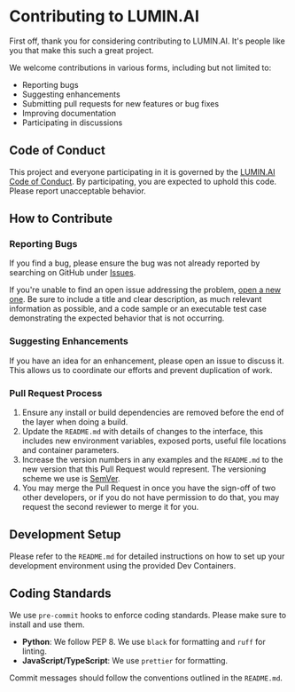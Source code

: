 # Contributing to LUMIN.AI

First off, thank you for considering contributing to LUMIN.AI. It's people like you that make this such a great project.

We welcome contributions in various forms, including but not limited to:

- Reporting bugs
- Suggesting enhancements
- Submitting pull requests for new features or bug fixes
- Improving documentation
- Participating in discussions

## Code of Conduct

This project and everyone participating in it is governed by the [LUMIN.AI Code of Conduct](CODE_OF_CONDUCT.md). By participating, you are expected to uphold this code. Please report unacceptable behavior.

## How to Contribute

### Reporting Bugs

If you find a bug, please ensure the bug was not already reported by searching on GitHub under [Issues](https://github.com/uelkerd/lumin-ai/issues).

If you're unable to find an open issue addressing the problem, [open a new one](https://github.com/uelkerd/lumin-ai/issues/new). Be sure to include a title and clear description, as much relevant information as possible, and a code sample or an executable test case demonstrating the expected behavior that is not occurring.

### Suggesting Enhancements

If you have an idea for an enhancement, please open an issue to discuss it. This allows us to coordinate our efforts and prevent duplication of work.

### Pull Request Process

1.  Ensure any install or build dependencies are removed before the end of the layer when doing a build.
2.  Update the `README.md` with details of changes to the interface, this includes new environment variables, exposed ports, useful file locations and container parameters.
3.  Increase the version numbers in any examples and the `README.md` to the new version that this Pull Request would represent. The versioning scheme we use is [SemVer](http://semver.org/).
4.  You may merge the Pull Request in once you have the sign-off of two other developers, or if you do not have permission to do that, you may request the second reviewer to merge it for you.

## Development Setup

Please refer to the `README.md` for detailed instructions on how to set up your development environment using the provided Dev Containers.

## Coding Standards

We use `pre-commit` hooks to enforce coding standards. Please make sure to install and use them.

- **Python**: We follow PEP 8. We use `black` for formatting and `ruff` for linting.
- **JavaScript/TypeScript**: We use `prettier` for formatting.

Commit messages should follow the conventions outlined in the `README.md`.
